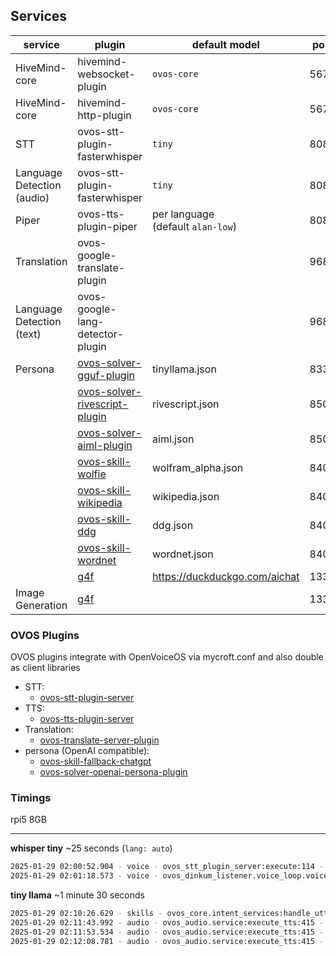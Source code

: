 ## Services

| service                       | plugin                                                                                        | default model                        | port | endpoint             |
|-------------------------------|-----------------------------------------------------------------------------------------------|--------------------------------------|------|----------------------|
| HiveMind-core                 | hivemind-websocket-plugin                                                                     | `ovos-core `                         | 5678 |                      |
| HiveMind-core                 | hivemind-http-plugin                                                                          | `ovos-core`                          | 5679 |                      |
| STT                           | ovos-stt-plugin-fasterwhisper                                                                 | `tiny`                               | 8081 | /stt                 |
| Language Detection<br>(audio) | ovos-stt-plugin-fasterwhisper                                                                 | `tiny`                               | 8081 | /lang_detect         |
| Piper                         | ovos-tts-plugin-piper                                                                         | per language<br>(default `alan-low`) | 8082 | /v2/synthesize       |
| Translation                   | ovos-google-translate-plugin                                                                  |                                      | 9686 | /translate           |
| Language Detection<br>(text)  | ovos-google-lang-detector-plugin                                                              |                                      | 9686 | /detect              |
| Persona                       | [ovos-solver-gguf-plugin](https://github.com/TigreGotico/ovos-solver-gguf-plugin)             | tinyllama.json                       | 8337 | /v1/chat/completions |
|                               | [ovos-solver-rivescript-plugin](https://github.com/OpenVoiceOS/ovos-solver-plugin-rivescript) | rivescript.json                      | 8501 | /v1/chat/completions |
|                               | [ovos-solver-aiml-plugin](https://github.com/OpenVoiceOS/ovos-solver-plugin-aiml)             | aiml.json                            | 8500 | /v1/chat/completions |
|                               | [ovos-skill-wolfie](https://github.com/OpenVoiceOS/ovos-skill-wolfie)                         | wolfram_alpha.json                   | 8401 | /v1/chat/completions |
|                               | [ovos-skill-wikipedia](https://github.com/OpenVoiceOS/ovos-skill-wikipedia)                   | wikipedia.json                       | 8400 | /v1/chat/completions |
|                               | [ovos-skill-ddg](https://github.com/OpenVoiceOS/ovos-skill-ddg)                               | ddg.json                             | 8403 | /v1/chat/completions |
|                               | [ovos-skill-wordnet](https://github.com/OpenVoiceOS/ovos-skill-wordnet)                       | wordnet.json                         | 8402 | /v1/chat/completions |
|                               | [g4f](https://github.com/xtekky/gpt4free)                                                     | https://duckduckgo.com/aichat        | 1337 | /v1/chat/completions |
| Image Generation              | [g4f](https://github.com/xtekky/gpt4free)                                                     |                                      | 1337 | /v1/images/generate  |

### OVOS Plugins

OVOS plugins integrate with OpenVoiceOS via mycroft.conf and also double as client libraries

- STT:
    - [ovos-stt-plugin-server](https://github.com/OpenVoiceOS/ovos-stt-server-plugin)
- TTS:
    - [ovos-tts-plugin-server](https://github.com/OpenVoiceOS/ovos-tts-server-plugin)
- Translation:
    - [ovos-translate-server-plugin](https://github.com/OpenVoiceOS/ovos-translate-server-plugin)
- persona (OpenAI compatible):
    - [ovos-skill-fallback-chatgpt](https://github.com/OpenVoiceOS/ovos-skill-fallback-chatgpt)
    - [ovos-solver-openai-persona-plugin](https://github.com/OpenVoiceOS/ovos-solver-openai-persona-plugin)

### Timings

rpi5 8GB
____

**whisper tiny** ~25 seconds (`lang: auto`)
```bash
2025-01-29 02:00:52.904 - voice - ovos_stt_plugin_server:execute:114 - DEBUG - chosen url http://0.0.0.0:8081/stt
2025-01-29 02:01:18.573 - voice - ovos_dinkum_listener.voice_loop.voice_loop:_after_cmd:789 - INFO - Raw transcription: [('Tell me a joke.', 1.0)]
```

**tiny llama** ~1 minute 30 seconds
```bash
2025-01-29 02:10:26.629 - skills - ovos_core.intent_services:handle_utterance:416 - INFO - fallback_medium match: PipelineMatch(match_type=True, match_data={}, skill_id='skill-ovos-fallback-chatgpt.openvoiceos', utterance='Explain Quantum Mechanics', updated_session=None, handled=True)
2025-01-29 02:11:43.992 - audio - ovos_audio.service:execute_tts:415 - INFO - Speak:  It is a branch of classical mechanics that is based on the principles of quantum theory, which is a branch of theoretical physics that describes the behavior of subatomic particles.
2025-01-29 02:11:53.534 - audio - ovos_audio.service:execute_tts:415 - INFO - Speak: Quantum mechanics is based on the idea that particles have both wave and particle properties.
2025-01-29 02:12:08.781 - audio - ovos_audio.service:execute_tts:415 - INFO - Speak:  This means that particles can be described as both waves and particles, and that their behavior is governed by the laws of physics that apply to waves.
```